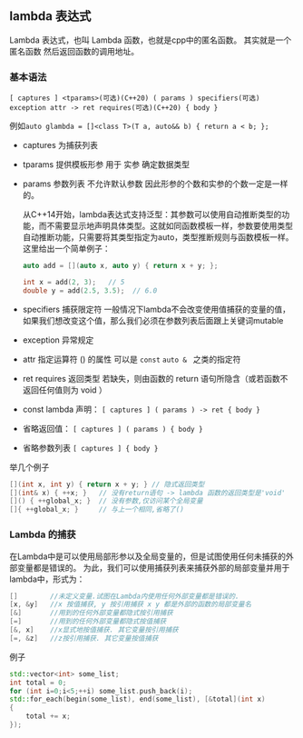 ## lambda 表达式
Lambda 表达式，也叫 Lambda 函数，也就是cpp中的匿名函数。 其实就是一个匿名函数 然后返回函数的调用地址。
### 基本语法
`[ captures ] <tparams>(可选)(C++20) ( params ) specifiers(可选) exception attr -> ret requires(可选)(C++20) { body }`

例如`auto glambda = []<class T>(T a, auto&& b) { return a < b; };`

* captures 为捕获列表
* tparams 提供模板形参 用于 实参 确定数据类型
* params 参数列表 不允许默认参数 因此形参的个数和实参的个数一定是一样的。

    从C++14开始，lambda表达式支持泛型：其参数可以使用自动推断类型的功能，而不需要显示地声明具体类型。这就如同函数模板一样，参数要使用类型自动推断功能，只需要将其类型指定为auto，类型推断规则与函数模板一样。这里给出一个简单例子：

    ``` cpp
    auto add = [](auto x, auto y) { return x + y; };
    
    int x = add(2, 3);   // 5
    double y = add(2.5, 3.5);  // 6.0
    ```

* specifiers 捕获限定符 一般情况下lambda不会改变使用值捕获的变量的值，如果我们想改变这个值，那么我们必须在参数列表后面跟上关键词mutable
* exception 异常规定
* attr 指定运算符 () 的属性 可以是 `const` `auto & ` 之类的指定符
* ret requires 返回类型 若缺失，则由函数的 return 语句所隐含（或若函数不返回任何值则为 void ）


* const lambda 声明：
`[ captures ] ( params ) -> ret { body }`
* 省略返回值：
`[ captures ] ( params ) { body }`
* 省略参数列表
`[ captures ] { body }`

举几个例子

``` cpp
[](int x, int y) { return x + y; } // 隐式返回类型
[](int& x) { ++x; }   // 没有return语句 -> lambda 函数的返回类型是'void'
[]() { ++global_x; }  // 没有参数,仅访问某个全局变量
[]{ ++global_x; }     // 与上一个相同,省略了()
```

### Lambda 的捕获
在Lambda中是可以使用局部形参以及全局变量的，但是试图使用任何未捕获的外部变量都是错误的。
为此，我们可以使用捕获列表来捕获外部的局部变量并用于lambda中，形式为：

``` cpp
[]        //未定义变量.试图在Lambda内使用任何外部变量都是错误的.
[x, &y]   //x 按值捕获, y 按引用捕获 x y 都是外部的函数的局部变量名
[&]       //用到的任何外部变量都隐式按引用捕获
[=]       //用到的任何外部变量都隐式按值捕获
[&, x]    //x显式地按值捕获. 其它变量按引用捕获
[=, &z]   //z按引用捕获. 其它变量按值捕获
```

例子

``` cpp
std::vector<int> some_list;
int total = 0;
for (int i=0;i<5;++i) some_list.push_back(i);
std::for_each(begin(some_list), end(some_list), [&total](int x)
{
    total += x;
});
```